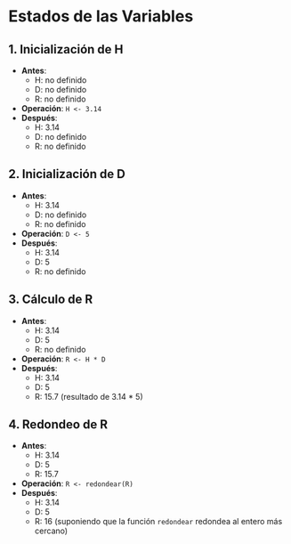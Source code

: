 # Estados de las Variables

## 1. Inicialización de H
- **Antes**: 
  - H: no definido
  - D: no definido
  - R: no definido
- **Operación**: `H <- 3.14`
- **Después**:
  - H: 3.14
  - D: no definido
  - R: no definido

## 2. Inicialización de D
- **Antes**:
  - H: 3.14
  - D: no definido
  - R: no definido
- **Operación**: `D <- 5`
- **Después**:
  - H: 3.14
  - D: 5
  - R: no definido

## 3. Cálculo de R
- **Antes**:
  - H: 3.14
  - D: 5
  - R: no definido
- **Operación**: `R <- H * D`
- **Después**:
  - H: 3.14
  - D: 5
  - R: 15.7 (resultado de 3.14 * 5)

## 4. Redondeo de R
- **Antes**:
  - H: 3.14
  - D: 5
  - R: 15.7
- **Operación**: `R <- redondear(R)`
- **Después**:
  - H: 3.14
  - D: 5
  - R: 16 (suponiendo que la función `redondear` redondea al entero más cercano)